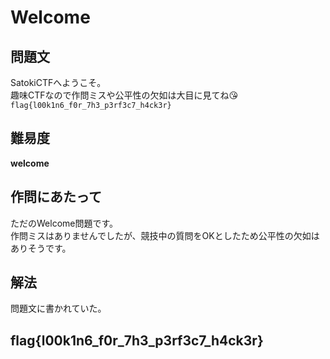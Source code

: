 # Welcome

## 問題文
SatokiCTFへようこそ。  
趣味CTFなので作問ミスや公平性の欠如は大目に見てね😘  
`flag{l00k1n6_f0r_7h3_p3rf3c7_h4ck3r}`  

## 難易度
**welcome**  

## 作問にあたって
ただのWelcome問題です。  
作問ミスはありませんでしたが、競技中の質問をOKとしたため公平性の欠如はありそうです。  

## 解法
問題文に書かれていた。  

## flag{l00k1n6_f0r_7h3_p3rf3c7_h4ck3r}